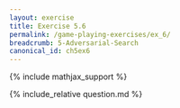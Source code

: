 ```yaml
---
layout: exercise
title: Exercise 5.6
permalink: /game-playing-exercises/ex_6/
breadcrumb: 5-Adversarial-Search
canonical_id: ch5ex6
---
```


{% include mathjax_support %}
<div id="hiddden">{% include_relative question.md %}</div>